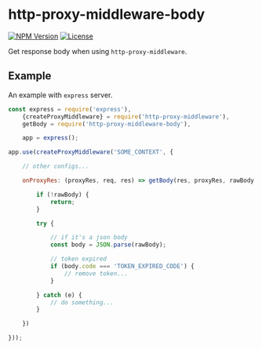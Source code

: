 # http-proxy-middleware-body

[![NPM Version][npm-image]][npm-url]
[![License][license-image]][npm-url]

[npm-image]: https://img.shields.io/npm/v/http-proxy-middleware-body.svg?style=flat-square
[npm-url]: https://npmjs.org/package/http-proxy-middleware-body
[license-image]: https://img.shields.io/npm/l/http-proxy-middleware-body.svg?style=flat-square

Get response body when using `http-proxy-middleware`.

## Example

An example with `express` server.

```javascript
const express = require('express'),
    {createProxyMiddleware} = require('http-proxy-middleware'),
    getBody = require('http-proxy-middleware-body'),

    app = express();

app.use(createProxyMiddleware('SOME_CONTEXT', {

    // other configs...

    onProxyRes: (proxyRes, req, res) => getBody(res, proxyRes, rawBody => {

        if (!rawBody) {
            return;
        }

        try {

            // if it's a json body
            const body = JSON.parse(rawBody);

            // token expired
            if (body.code === 'TOKEN_EXPIRED_CODE') {
                // remove token...
            }

        } catch (e) {
            // do something...
        }

    })

}));
```
